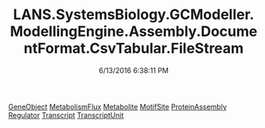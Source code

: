 ﻿---
title: LANS.SystemsBiology.GCModeller.ModellingEngine.Assembly.DocumentFormat.CsvTabular.FileStream
date: 6/13/2016 6:38:11 PM
---

[GeneObject](T-LANS.SystemsBiology.GCModeller.ModellingEngine.Assembly.DocumentFormat.CsvTabular.FileStream.GeneObject.html)
[MetabolismFlux](T-LANS.SystemsBiology.GCModeller.ModellingEngine.Assembly.DocumentFormat.CsvTabular.FileStream.MetabolismFlux.html)
[Metabolite](T-LANS.SystemsBiology.GCModeller.ModellingEngine.Assembly.DocumentFormat.CsvTabular.FileStream.Metabolite.html)
[MotifSite](T-LANS.SystemsBiology.GCModeller.ModellingEngine.Assembly.DocumentFormat.CsvTabular.FileStream.MotifSite.html)
[ProteinAssembly](T-LANS.SystemsBiology.GCModeller.ModellingEngine.Assembly.DocumentFormat.CsvTabular.FileStream.ProteinAssembly.html)
[Regulator](T-LANS.SystemsBiology.GCModeller.ModellingEngine.Assembly.DocumentFormat.CsvTabular.FileStream.Regulator.html)
[Transcript](T-LANS.SystemsBiology.GCModeller.ModellingEngine.Assembly.DocumentFormat.CsvTabular.FileStream.Transcript.html)
[TranscriptUnit](T-LANS.SystemsBiology.GCModeller.ModellingEngine.Assembly.DocumentFormat.CsvTabular.FileStream.TranscriptUnit.html)
